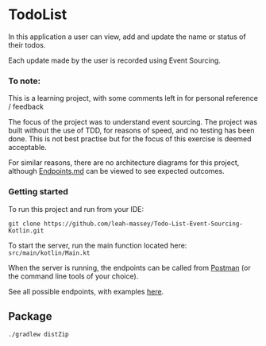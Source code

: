 # TodoList

In this application a user can view, add and update the name or status of their todos. 

Each update made by the user is recorded using Event Sourcing.


### To note: 
This is a learning project, with some comments left in for personal reference / feedback

The focus of the project was to understand event sourcing. The project was built without the use of TDD, for reasons of speed, and no testing has been done. This is not best practise but for the focus of this exercise is deemed acceptable. 

For similar reasons, there are no architecture diagrams for this project, although [Endpoints.md](src/resources/Endpoints.md) can be viewed to see expected outcomes.


### Getting started  
 To run this project and run from your IDE:

```git clone https://github.com/leah-massey/Todo-List-Event-Sourcing-Kotlin.git```


To start the server, run the main function located here: 
```src/main/kotlin/Main.kt```

When the server is running, the endpoints can be called from [Postman](https://www.postman.com/) (or the command line tools of your choice). 

See all possible endpoints, with examples [here](src/resources/Endpoints.md).

## Package
```
./gradlew distZip
```



